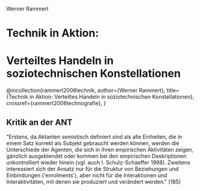 Werner Rammert

# Technik in Aktion:
# Verteiltes Handeln in soziotechnischen Konstellationen

@incollection{rammert2006technik,
 author={Werner Rammert}, 
 title={Technik in Aktion: Verteiltes Handeln in soziotechnischen Konstellationen}, 
 crossref={rammert2006technografie},
}

## Kritik an der ANT
"Erstens, da Aktanten semiotisch definiert sind als alle Einheiten, die in einem Satz korrekt als Subjekt gebraucht werden können, werden die Unterschiede der Agenten, die sich in ihren empirischen Aktivitäten zeigen, gänzlich ausgeblendet oder kommen bei den empirischen Deskriptionen unkontrolliert wieder hinein (vgl. auch I. Schulz-Schaeffer 1998). Zweitens interessiert sich der Ansatz nur für die Struktur von Beziehungen und Einbindungen ('enrolments'), aber nicht für die Interaktionen und Interaktivitäten, mit denen sie produziert und verändert werden." (185)
